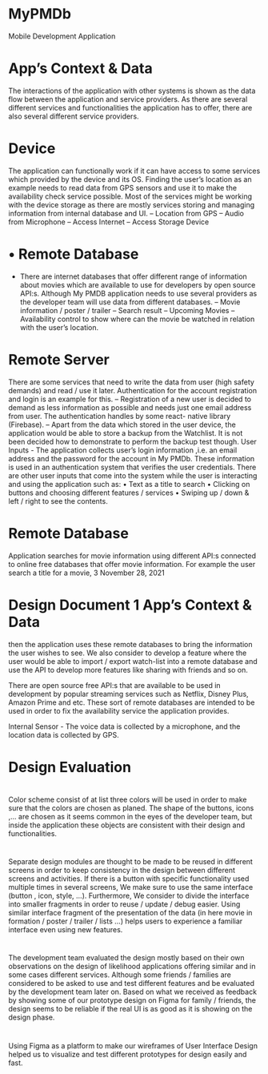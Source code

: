 # MyPMDb
Mobile Development Application
# App’s Context & Data
  The interactions of the application with
  other systems is shown as the data flow between the application and service providers. As there
  are several different services and functionalities the application has to offer, there are also several
  different service providers.
# Device 
  The application can functionally work if it can have access to some services which
  provided by the device and its OS. Finding the user’s location as an example needs to read
  data from GPS sensors and use it to make the availability check service possible. Most of
  the services might be working with the device storage as there are mostly services storing
  and managing information from internal database and UI.
  – Location from GPS
  – Audio from Microphone
  – Access Internet
  – Access Storage Device
# • Remote Database
  - There are internet databases that offer different range of information
  about movies which are available to use for developers by open source API:s. Although My
  PMDB application needs to use several providers as the developer team will use data from
  different databases.
  – Movie information / poster / trailer
  – Search result
  – Upcoming Movies
  – Availability control to show where can the movie be watched in relation with the user’s
  location.
# Remote Server 
There are some services that need to write the data from user (high safety
demands) and read / use it later. Authentication for the account registration and login is
an example for this.
– Registration of a new user is decided to demand as less information as possible and
needs just one email address from user. The authentication handles by some react-
native library (Firebase).
– Apart from the data which stored in the user device, the application would be able
to store a backup from the Watchlist. It is not been decided how to demonstrate to
perform the backup test though.
User Inputs - The application collects user’s login information ,i.e. an email address and the
password for the account in My PMDb. These information is used in an authentication system
that verifies the user credentials. There are other user inputs that come into the system while the
user is interacting and using the application such as:
• Text as a title to search
• Clicking on buttons and choosing different features / services
• Swiping up / down & left / right to see the contents.
# Remote Database 
  Application searches for movie information using different API:s connected to
  online free databases that offer movie information. For example the user search a title for a movie,
  3 November 28, 2021
# Design Document 1 App’s Context & Data
  then the application uses these remote databases to bring the information the user wishes to see.
  We also consider to develop a feature where the user would be able to import / export watch-list
  into a remote database and use the API to develop more features like sharing with friends and so
  on.
  
  
  There are open source free API:s that are available to be used in development by popular streaming
  services such as Netflix, Disney Plus, Amazon Prime and etc. These sort of remote databases are
  intended to be used in order to fix the availability service the application provides.
  
  
  Internal Sensor - The voice data is collected by a microphone, and the location data is collected
  by GPS.
# Design Evaluation
 #
 Color scheme consist of at list three colors will be used in order to make sure that the colors
  are chosen as planed. The shape of the buttons, icons ,... are chosen as it seems common in
  the eyes of the developer team, but inside the application these objects are consistent with
  their design and functionalities.
 # 
  Separate design modules are thought to be made to be reused in different screens in order to
  keep consistency in the design between different screens and activities. If there is a button
  with specific functionality used multiple times in several screens, We make sure to use the
  same interface (button , icon, style, ...). Furthermore, We consider to divide the interface
  into smaller fragments in order to reuse / update / debug easier. Using similar interface
  fragment of the presentation of the data (in here movie in formation / poster / trailer / lists
  ...) helps users to experience a familiar interface even using new features.
#
  The development team evaluated the design mostly based on their own observations on
  the design of likelihood applications offering similar and in some cases different services.
  Although some friends / families are considered to be asked to use and test different features
  and be evaluated by the development team later on. Based on what we received as feedback
  by showing some of our prototype design on Figma for family / friends, the design seems to
  be reliable if the real UI is as good as it is showing on the design phase.
#
  Using Figma as a platform to make our wireframes of User Interface Design helped us to
  visualize and test different prototypes for design easily and fast.
